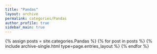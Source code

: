 ```yaml
---
title: "Pandas"
layout: archive
permalink: categories/Pandas
author_profile: true
sidebar_main: true
---
```



{% assign posts = site.categories.Pandas %}
{% for post in posts %} {% include archive-single.html type=page.entries_layout %} {% endfor %}
